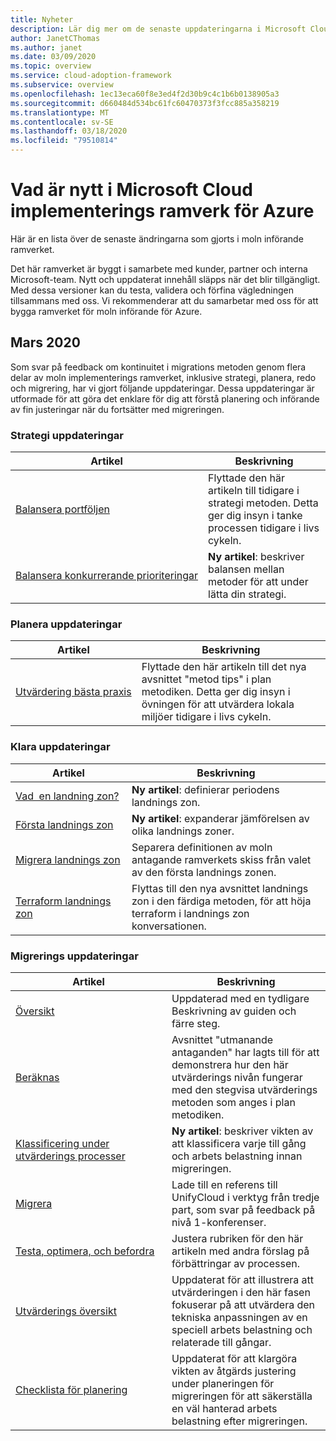 ```yaml
---
title: Nyheter
description: Lär dig mer om de senaste uppdateringarna i Microsoft Cloud adoption Framework för Azure.
author: JanetCThomas
ms.author: janet
ms.date: 03/09/2020
ms.topic: overview
ms.service: cloud-adoption-framework
ms.subservice: overview
ms.openlocfilehash: 1ec13eca60f8e3ed4f2d30b9c4c1b6b0138905a3
ms.sourcegitcommit: d660484d534bc61fc60470373f3fcc885a358219
ms.translationtype: MT
ms.contentlocale: sv-SE
ms.lasthandoff: 03/18/2020
ms.locfileid: "79510814"
---
```

# <a name="whats-new-in-the-microsoft-cloud-adoption-framework-for-azure"></a>Vad är nytt i Microsoft Cloud implementerings ramverk för Azure

Här är en lista över de senaste ändringarna som gjorts i moln införande ramverket.

Det här ramverket är byggt i samarbete med kunder, partner och interna Microsoft-team. Nytt och uppdaterat innehåll släpps när det blir tillgängligt. Med dessa versioner kan du testa, validera och förfina vägledningen tillsammans med oss. Vi rekommenderar att du samarbetar med oss för att bygga ramverket för moln införande för Azure.

## <a name="march-2020"></a>Mars 2020

Som svar på feedback om kontinuitet i migrations metoden genom flera delar av moln implementerings ramverket, inklusive strategi, planera, redo och migrering, har vi gjort följande uppdateringar. Dessa uppdateringar är utformade för att göra det enklare för dig att förstå planering och införande av fin justeringar när du fortsätter med migreringen.

### <a name="strategy-updates"></a>Strategi uppdateringar

| Artikel                                                                       | Beskrivning                                                                                                                                    |
|-------------------------------------------------------------------------------|------------------------------------------------------------------------------------------------------------------------------------------------|
| [Balansera portföljen](../strategy/balance-the-portfolio.md)                 | Flyttade den här artikeln till tidigare i strategi metoden. Detta ger dig insyn i tanke processen tidigare i livs cykeln. |
| [Balansera&nbsp;konkurrerande&nbsp;prioriteringar](../strategy/balance-competing-priorities.md) | **Ny artikel**: beskriver balansen mellan metoder för att under lätta din strategi.                                         |

### <a name="plan-updates"></a>Planera uppdateringar

| Artikel                                                             | Beskrivning                                                                                                                                                                           |
|---------------------------------------------------------------------|---------------------------------------------------------------------------------------------------------------------------------------------------------------------------------------|
| [Utvärdering&nbsp;bästa&nbsp;praxis](../plan/contoso-migration-assessment.md) | Flyttade den här artikeln till det nya avsnittet "metod tips" i plan metodiken. Detta ger dig insyn i övningen för att utvärdera lokala miljöer tidigare i livs cykeln. |

### <a name="ready-updates"></a>Klara uppdateringar

| Artikel                                                                   | Beskrivning                                                                                                              |
|---------------------------------------------------------------------------|--------------------------------------------------------------------------------------------------------------------------|
| [Vad&nbsp;&nbsp;en&nbsp;landning&nbsp;zon?](../ready/landing-zone/index.md)                 | **Ny artikel**: definierar periodens landnings zon.                                                                          |
| [Första landnings zon](../ready/landing-zone/first-landing-zone.md)         | **Ny artikel**: expanderar jämförelsen av olika landnings zoner.                                                     |
| [Migrera landnings zon](../ready/landing-zone/migrate-landing-zone.md)     | Separera definitionen av moln antagande ramverkets skiss från valet av den första landnings zonen.         |
| [Terraform landnings zon](../ready/landing-zone/terraform-landing-zone.md) | Flyttas till den nya avsnittet landnings zon i den färdiga metoden, för att höja terraform i landnings zon konversationen. |

### <a name="migration-updates"></a>Migrerings uppdateringar

| Artikel                                                                                          | Beskrivning                                                                                                                                                             |
|--------------------------------------------------------------------------------------------------|-------------------------------------------------------------------------------------------------------------------------------------------------------------------------|
| [Översikt](../migrate/azure-migration-guide/index.md)                                            | Uppdaterad med en tydligare Beskrivning av guiden och färre steg.                                                                                                        |
| [Beräknas](../migrate/azure-migration-guide/assess.md)                                             | Avsnittet "utmanande antaganden" har lagts till för att demonstrera hur den här utvärderings nivån fungerar med den stegvisa utvärderings metoden som anges i plan metodiken. |
| [Klassificering under utvärderings processer](../migrate/migration-considerations/assess/classify.md) | **Ny artikel**: beskriver vikten av att klassificera varje till gång och arbets belastning innan migreringen.                                                                    |
| [Migrera](../migrate/azure-migration-guide/migrate.md)                                           | Lade till en referens till UnifyCloud i verktyg från tredje part, som svar på feedback på nivå 1-konferenser.                                                         |
| [Testa,&nbsp;optimera,&nbsp;och&nbsp;befordra](../migrate/azure-migration-guide/optimize-and-transform.md)        | Justera rubriken för den här artikeln med andra förslag på förbättringar av processen.                                                                                           |
| [Utvärderings översikt](../migrate/migration-considerations/assess/index.md)                           | Uppdaterat för att illustrera att utvärderingen i den här fasen fokuserar på att utvärdera den tekniska anpassningen av en speciell arbets belastning och relaterade till gångar.                               |
| [Checklista för planering](../migrate/migration-considerations/prerequisites/planning-checklist.md)    | Uppdaterat för att klargöra vikten av åtgärds justering under planeringen för migreringen för att säkerställa en väl hanterad arbets belastning efter migreringen.                  |
